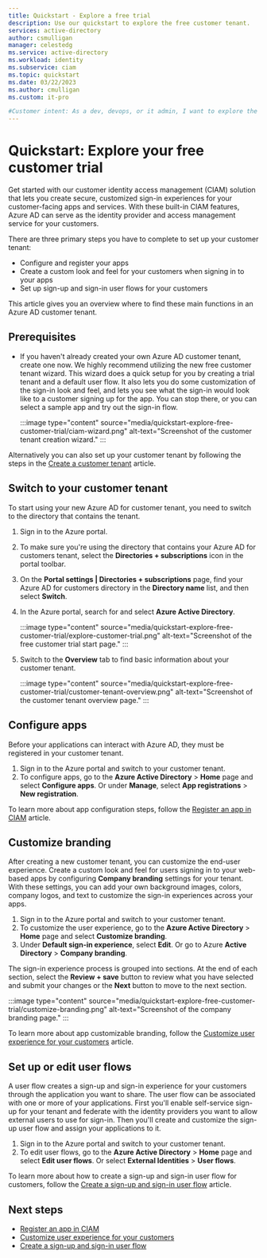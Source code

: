 ```yaml
---
title: Quickstart - Explore a free trial
description: Use our quickstart to explore the free customer tenant.
services: active-directory
author: csmulligan
manager: celestedg
ms.service: active-directory
ms.workload: identity
ms.subservice: ciam
ms.topic: quickstart
ms.date: 03/22/2023
ms.author: cmulligan
ms.custom: it-pro

#Customer intent: As a dev, devops, or it admin, I want to explore the free customer trial. 
---
```

# Quickstart: Explore your free customer trial

Get started with our customer identity access management (CIAM) solution that lets you create secure, customized sign-in experiences for your customer-facing apps and services. With these built-in CIAM features, Azure AD can serve as the identity provider and access management service for your customers. 

There are three primary steps you have to complete to set up your customer tenant:
- Configure and register your apps
- Create a custom look and feel for your customers when signing in to your apps
- Set up sign-up and sign-in user flows for your customers

This article gives you an overview where to find these main functions in an Azure AD customer tenant. 

## Prerequisites
- If you haven't already created your own Azure AD customer tenant, create one now. We highly recommend utilizing the new free customer tenant wizard. This wizard does a quick setup for you by creating a trial tenant and a default user flow. It also lets you do some customization of the sign-in look and feel, and lets you see what the sign-in would look like to a customer signing up for the app. You can stop there, or you can select a sample app and try out the sign-in flow.   

   :::image type="content" source="media/quickstart-explore-free-customer-trial/ciam-wizard.png" alt-text="Screenshot of the customer tenant creation wizard." :::

Alternatively you can also set up your customer tenant by following the steps in the [Create a customer tenant](quickstart-customer-tenant-portal.md) article. 

## Switch to your customer tenant

To start using your new Azure AD for customer tenant, you need to switch to the directory that contains the tenant.

1. Sign in to the Azure portal.
1. To make sure you're using the directory that contains your Azure AD for customers tenant, select the **Directories + subscriptions** icon in the portal toolbar.
1. On the **Portal settings | Directories + subscriptions** page, find your Azure AD for customers directory in the **Directory name** list, and then select **Switch**. 
1. In the Azure portal, search for and select **Azure Active Directory**. 

   :::image type="content" source="media/quickstart-explore-free-customer-trial/explore-customer-trial.png" alt-text="Screenshot of the free customer trial start page." :::

5. Switch to the **Overview** tab to find basic information about your customer tenant. 

   :::image type="content" source="media/quickstart-explore-free-customer-trial/customer-tenant-overview.png" alt-text="Screenshot of the customer tenant overview page." :::

## Configure apps

Before your applications can interact with Azure AD, they must be registered in your customer tenant.

1. Sign in to the Azure portal and switch to your customer tenant. 
1. To configure apps, go to the **Azure Active Directory** > **Home** page and select **Configure apps**. Or under **Manage**, select **App registrations** > **New registration**.

To learn more about app configuration steps, follow the [Register an app in CIAM](register-ciam-app.md) article.

## Customize branding

After creating a new customer tenant, you can customize the end-user experience. Create a custom look and feel for users signing in to your web-based apps by configuring **Company branding** settings for your tenant. With these settings, you can add your own background images, colors, company logos, and text to customize the sign-in experiences across your apps.  

1. Sign in to the Azure portal and switch to your customer tenant. 
1. To customize the user experience, go to the **Azure Active Directory** > **Home** page and select **Customize branding**. 
1. Under **Default sign-in experience**, select **Edit**. Or go to Azure **Active Directory** > **Company branding**.

The sign-in experience process is grouped into sections. At the end of each section, select the **Review + save** button to review what you have selected and submit your changes or the **Next** button to move to the next section. 

   :::image type="content" source="media/quickstart-explore-free-customer-trial/customize-branding.png" alt-text="Screenshot of the company branding page." :::

To learn more about app customizable branding, follow the [Customize user experience for your customers](how-to-customize-branding-customers.md) article.

## Set up or edit user flows

A user flow creates a sign-up and sign-in experience for your customers through the application you want to share. The user flow can be associated with one or more of your applications. First you'll enable self-service sign-up for your tenant and federate with the identity providers you want to allow external users to use for sign-in. Then you'll create and customize the sign-up user flow and assign your applications to it. 

1. Sign in to the Azure portal and switch to your customer tenant. 
1. To edit user flows, go to the **Azure Active Directory** > **Home** page and select **Edit user flows**. Or select **External Identities** > **User flows**. 

To learn more about how to create a sign-up and sign-in user flow for customers, follow the  [Create a sign-up and sign-in user flow](how-to-user-flow-sign-up-sign-in-customers.md)  article.

## Next steps
 - [Register an app in CIAM](register-ciam-app.md)
 - [Customize user experience for your customers](how-to-customize-branding-customers.md)
 - [Create a sign-up and sign-in user flow](how-to-user-flow-sign-up-sign-in-customers.md)